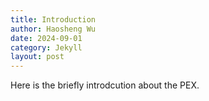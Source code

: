 ```yaml
---
title: Introduction
author: Haosheng Wu
date: 2024-09-01
category: Jekyll
layout: post
---
```


Here is the briefly introdcution about the PEX.